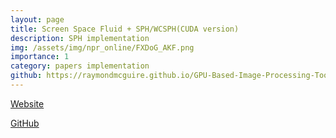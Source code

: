 ```yaml
---
layout: page
title: Screen Space Fluid + SPH/WCSPH(CUDA version)
description: SPH implementation
img: /assets/img/npr_online/FXDoG_AKF.png
importance: 1
category: papers implementation
github: https://raymondmcguire.github.io/GPU-Based-Image-Processing-Tools/
---
```

<a href="https://raymondmcguire.github.io/SPH_CUDA/" target="_blank" title="GPU Based Image Processing Tools">Website</a>

<a href="https://github.com/RaymondMcGuire/SPH_CUDA" target="_blank" title="GPU Based Image Processing Tools">GitHub</a>